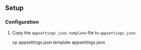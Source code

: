 ## Setup

### Configuration

1. Copy the `appsettings.json.template` file to `appsettings.json`:

   cp appsettings.json.template appsettings.json
